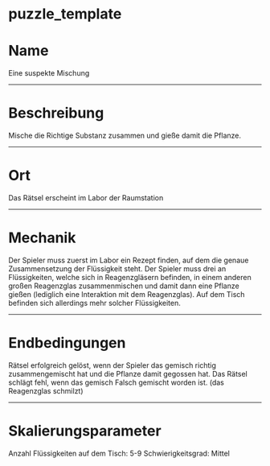 # puzzle_template

<!---
    Bitte einen Kategorie-Ordner erstellen, falls noch nicht vorhanden.
    /docs/puzzle/templates/*hier Kategorie Ordner einfügen*
-->


# Name

<!---
    -  Einen fancy Namen überlegen :)
-->

Eine suspekte Mischung

---

# Beschreibung

<!---
    - Sollte das Rätsel nur mit den nötigsten Infos beschreiben.
    - Dieser Abschnitt kann dem Spieler im HUD angezeigt werden.
-->

Mische die Richtige Substanz zusammen und gieße damit die Pflanze.

---

# Ort
<!---
    - Wo ist dieses Rätsel zu finden? (in Wand integriert, freistehend,
      über die Raumstation verteilt, ein ganzer Raum....)
-->

Das Rätsel erscheint im Labor der Raumstation

---

# Mechanik

<!---
    - Exakte Beschreibung der benötigten Schritte/Aufgaben des Spielers 
-->

Der Spieler muss zuerst im Labor ein Rezept finden, auf dem die genaue Zusammensetzung
der Flüssigkeit steht. Der Spieler muss drei an Flüssigkeiten, welche sich in
Reagenzgläsern befinden, in einem anderen großen Reagenzglas zusammenmischen und damit
dann eine Pflanze gießen (lediglich eine Interaktion mit dem Reagenzglas). Auf dem Tisch
befinden sich allerdings mehr solcher Flüssigkeiten.

---

# Endbedingungen

<!---
    - Exakte Beschreibung, wann das Rätsel erfolgreich gelöst ist.
    - (optional) Exakte Beschreibung, wann es fehlschlägt.
    - (optional) Exakte beschreibung, wann Rätsel zurückgesetzt wird.
-->

Rätsel erfolgreich gelöst, wenn der Spieler das gemisch richtig zusammengemischt hat
und die Pflanze damit gegossen hat. Das Rätsel schlägt fehl, wenn das gemisch Falsch gemischt
worden ist. (das Reagenzglas schmilzt)

---

# Skalierungsparameter

<!---
    - Einstellungsvariablen/-parameter 
        - welche gibt es 
        - auswirkungen
        - was für eine Range haben sie
        - schwierigkeits Einschätzung
-->

Anzahl Flüssigkeiten auf dem Tisch: 5-9
Schwierigkeitsgrad: Mittel

